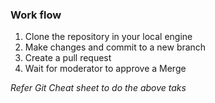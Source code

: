 ### Work flow
1. Clone the repository in your local engine
2. Make changes and commit to a new branch
3. Create a pull request
4. Wait for moderator to approve a Merge

_Refer Git Cheat sheet to do the above taks_
